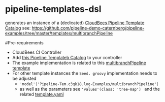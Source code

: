 # pipeline-templates-dsl

generates an instance of a (dedicated) [CloudBees Pipeline Template Catalog](https://docs.cloudbees.com/docs/admin-resources/latest/pipeline-templates-user-guide/)
see: https://github.com/pipeline-demo-caternberg/pipeline-examples/tree/master/templates/multibranchPipeline

#Pre-requirements
* CloudBees CI Controller
* Add [this Pipeline Templateb Catalog](https://github.com/pipeline-demo-caternberg/pipeline-examples) to your controller
* The example implementation is related to this [multibranchPipeline template](https://github.com/pipeline-demo-caternberg/pipeline-examples/tree/master/templates/multibranchPipeline)
* For other template instances the `Seed. groovy` implementation needs to be adjusted
   * `'model'('Pipeline-Tem.c3qk18.log-Examples/multibranchPipeline')`
   * as well as the parameters see `'values'(class: 'tree-map') ` and the related [template.yaml](https://github.com/pipeline-demo-caternberg/pipeline-examples/blob/master/templates/multibranchPipeline/template.yaml) 